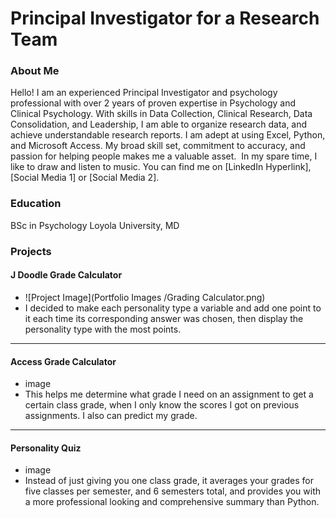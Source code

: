# Principal Investigator for a Research Team

### About Me 
Hello! I am an experienced Principal Investigator and psychology professional with over 2 years of proven expertise in Psychology and Clinical Psychology. With skills in Data Collection, Clinical Research, Data Consolidation, and Leadership, I am able to organize research data, and achieve understandable research reports. I am adept at using Excel, Python, and Microsoft Access. My broad skill set, commitment to accuracy, and passion for helping people makes me a valuable asset.  In my spare time, I like to draw and listen to music. You can find me on [LinkedIn Hyperlink], [Social Media 1] or [Social Media 2].
 
### Education 
BSc in Psychology
Loyola University, MD

### Projects

#### J Doodle Grade Calculator
 - ![Project Image](Portfolio Images /Grading Calculator.png)
 - I decided to make each personality type a variable and add one point to it each time its corresponding answer was chosen, then display the personality type with the most points.

***
#### Access Grade Calculator
 - image
 - This helps me determine what grade I need on an assignment to get a certain class grade, when I only know the scores I got on previous assignments. I also can predict my grade.

***
#### Personality Quiz 
 - image
 - Instead of just giving you one class grade, it averages your grades for five classes per semester, and 6 semesters total, and provides you with a more professional looking and comprehensive summary than Python. 
